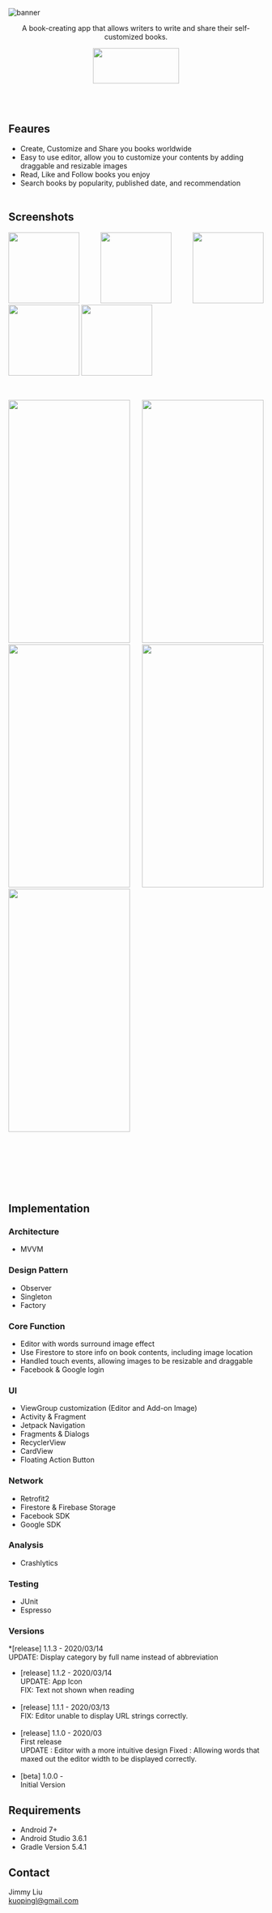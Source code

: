 ![banner](https://github.com/KuoPingL-Android/I-Want-To-Be-Novelist/blob/master/images/cover.png)
<p align="center">A book-creating app that allows writers to write and share their self-customized books.</p>
<p align="center">
<a href="https://play.google.com/store/apps/details?id=studio.saladjam.iwanttobenovelist"><img width = "170" height="70" src="https://github.com/KuoPingL-Android/I-Want-To-Be-Novelist/blob/master/images/google.svg"/></a>
 </p>
<br></br>

## Feaures
* Create, Customize and Share you books worldwide 
* Easy to use editor, allow you to customize your contents by adding draggable and resizable images
* Read, Like and Follow books you enjoy
* Search books by popularity, published date, and recommendation
<br></br>

## Screenshots
<p align="justify">
  <img width="140" src="/images/login_01.png"/> <img width="140" src="/images/home_01.png"/> <img width="140" src="/images/home_02.png"/> <img width="140" src="/images/search_01.png"/>
  <img width="140" src="/images/profile_01.png"/>
</p>
<br>
<p align="justify">
  
  <img width="240" height="480" src="https://github.com/KuoPingL-Android/I-Want-To-Be-Novelist/blob/master/images/profile_02.png"/>
  <img width="240" height="480" src="https://github.com/KuoPingL-Android/I-Want-To-Be-Novelist/blob/master/images/profile_03.png"/>
  <img width="240" height="480" src="https://github.com/KuoPingL-Android/I-Want-To-Be-Novelist/blob/master/images/editor_01.png"/>
  <img width="240" height="480" src="https://github.com/KuoPingL-Android/I-Want-To-Be-Novelist/blob/master/images/editor_02.png"/>
  <img width="240" height="480" src="https://github.com/KuoPingL-Android/I-Want-To-Be-Novelist/blob/master/images/editor_03.png"/>
</p>

<br>
<p align="justify">
  
  
  </p>

<br>
<p align="justify">
  
</p>

<br></br>

## Implementation
### Architecture
* MVVM

### Design Pattern
* Observer
* Singleton
* Factory

### Core Function
* Editor with words surround image effect
* Use Firestore to store info on book contents, including image location
* Handled touch events, allowing images to be resizable and draggable
* Facebook & Google login

### UI
* ViewGroup customization (Editor and Add-on Image)
* Activity & Fragment
* Jetpack Navigation
* Fragments & Dialogs
* RecyclerView
* CardView
* Floating Action Button

### Network
* Retrofit2
* Firestore & Firebase Storage
* Facebook SDK
* Google SDK

### Analysis
* Crashlytics

### Testing
* JUnit
* Espresso

### Versions
*[release] 1.1.3 - 2020/03/14<br>
UPDATE: Display category by full name instead of abbreviation
* [release] 1.1.2 - 2020/03/14<br>
UPDATE: App Icon<br>
FIX: Text not shown when reading  <br><br>
* [release] 1.1.1 - 2020/03/13<br> 
FIX: Editor unable to display URL strings correctly. <br><br>
* [release] 1.1.0 - 2020/03<br> 
First release<br>
UPDATE : Editor with a more intuitive design Fixed : Allowing words that maxed out the editor width to be displayed correctly.<br><br>
* [beta] 1.0.0 - 
<br>Initial Version</br> 

## Requirements
* Android 7+
* Android Studio 3.6.1
* Gradle Version 5.4.1

## Contact
Jimmy Liu <br>
kuopingl@gmail.com
